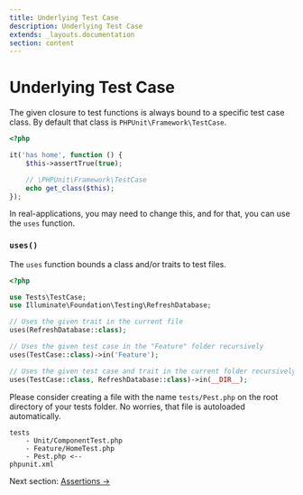 ```yaml
---
title: Underlying Test Case
description: Underlying Test Case
extends: _layouts.documentation
section: content
---
```


# Underlying Test Case

The given closure to test functions is always bound to a specific
test case class. By default that class is `PHPUnit\Framework\TestCase`.

```php
<?php

it('has home', function () {
    $this->assertTrue(true);

    // \PHPUnit\Framework\TestCase
    echo get_class($this); 
});
```

In real-applications, you may need to change this, and for that, you
can use the `uses` function.

### `uses()`

The `uses` function bounds a class and/or traits to test files.

```php
<?php

use Tests\TestCase;
use Illuminate\Foundation\Testing\RefreshDatabase;

// Uses the given trait in the current file
uses(RefreshDatabase::class);

// Uses the given test case in the "Feature" folder recursively
uses(TestCase::class)->in('Feature');

// Uses the given test case and trait in the current folder recursively
uses(TestCase::class, RefreshDatabase::class)->in(__DIR__);
```

Please consider creating a file with the name `tests/Pest.php` on the
root directory of your tests folder. No worries, that file
is autoloaded automatically.

```
tests
    - Unit/ComponentTest.php
    - Feature/HomeTest.php
    - Pest.php <--
phpunit.xml
```

Next section: [Assertions →](/docs/assertions)

